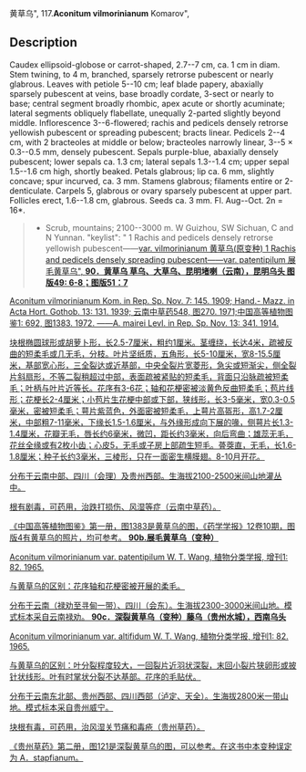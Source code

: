 黄草乌",
117.**Aconitum vilmorinianum** Komarov",

## Description
Caudex ellipsoid-globose or carrot-shaped, 2.7--7 cm, ca. 1 cm in diam. Stem twining, to 4 m, branched, sparsely retrorse pubescent or nearly glabrous. Leaves with petiole 5--10 cm; leaf blade papery, abaxially sparsely pubescent at veins, base broadly cordate, 3-sect or nearly to base; central segment broadly rhombic, apex acute or shortly acuminate; lateral segments obliquely flabellate, unequally 2-parted slightly beyond middle. Inflorescence 3--6-flowered; rachis and pedicels densely retrorse yellowish pubescent or spreading pubescent; bracts linear. Pedicels 2--4 cm, with 2 bracteoles at middle or below; bracteoles narrowly linear, 3--5 × 0.3--0.5 mm, densely pubescent. Sepals purple-blue, abaxially densely pubescent; lower sepals ca. 1.3 cm; lateral sepals 1.3--1.4 cm; upper sepal 1.5--1.6 cm high, shortly beaked. Petals glabrous; lip ca. 6 mm, slightly concave; spur incurved, ca. 3 mm. Stamens glabrous; filaments entire or 2-denticulate. Carpels 5, glabrous or ovary sparsely pubescent at upper part. Follicles erect, 1.6--1.8 cm, glabrous. Seeds ca. 3 mm. Fl. Aug--Oct. 2n = 16*.

> * Scrub, mountains; 2100--3000 m. W Guizhou, SW Sichuan, C and N Yunnan.
  "keylist": "
1 Rachis and pedicels densely retrorse yellowish pubescent——<a href='/info/Aconitum vilmorinianum var. vilmorinianum?t=foc'>var. vilmorinianum 黄草乌(原变种)
1 Rachis and pedicels densely spreading pubescent——<a href='/info/Aconitum vilmorinianum var. patentipilum?t=foc'>var. patentipilum 展毛黄草乌",
**90．黄草乌 草乌、大草乌、昆明堵喇（云南），昆明乌头 图版49: 6-8；图版51：7**

Aconitum vilmorinianum Kom. in Rep. Sp. Nov. 7: 145. 1909; Hand.- Mazz. in Acta Hort. Gothob. 13: 131. 1939; 云南中草药548, 图270. 1971;中国高等植物图鉴1: 692, 图1383. 1972. ——A. mairei Levl. in Rep. Sp. Nov. 13: 341. 1914.

块根椭圆球形或胡萝卜形，长2.5-7厘米，粗约1厘米。茎缠绕，长达4米，疏被反曲的短柔毛或几无毛，分枝。叶片坚纸质，五角形，长5-10厘米，宽8-15.5厘米，基部宽心形，三全裂达或近基部，中央全裂片宽菱形，急尖或短渐尖，侧全裂片斜扇形，不等二裂稍超过中部，表面疏被紧贴的短柔毛，背面只沿脉疏被短柔毛；叶柄与叶片近等长。花序有3-6花；轴和花梗密被淡黄色反曲短柔毛；苞片线形；花梗长2-4厘米；小苞片生花梗中部或下部，狭线形，长3-5毫米，宽0.3-0.5毫米，密被短柔毛；萼片紫蓝色，外面密被短柔毛，上萼片高盔形，高1.7-2厘米，中部粗7-11毫米，下缘长1.5-1.6厘米，与外缘形成向下展的喙，侧萼片长1.3-1.4厘米，花瓣无毛，唇长约6毫米，微凹，距长约3毫米，向后弯曲；雄蕊无毛，花丝全缘或有2枚小齿；心皮5，无毛或子房上部疏生短毛。蓇葖直，无毛，长1.6-1.8厘米；种子长约3毫米，三棱形，只在一面密生横膜翅。8-10月开花。

分布于云南中部、四川（会理）及贵州西部。生海拔2100-2500米间山地灌丛中。

根有剧毒，可药用，治跌打损伤、风湿等症（云南中草药）。

《中国高等植物图鉴》第一册，图1383是黄草乌的图，《药学学报》12卷10期，图版4有黄草乌的照片，均可参考。
**90b.展毛黄草乌（变种）**

Aconitum vilmorinianum var. patentipilum W. T. Wang, 植物分类学报, 增刊1: 82. 1965.

与黄草乌的区别：花序轴和花梗密被开展的柔毛。

分布于云南（禄劝至寻甸一带）、四川（会东）。生海拔2300-3000米间山地。模式标本采自云南禄劝。
**90c．深裂黄草乌（变种）藤乌（贵州水城），西南乌头**

Aconitum vilmorinianum var. altifidum W. T. Wang, 植物分类学报, 增刊1: 82. 1965.

与黄草乌的区别：叶分裂程度较大，一回裂片近羽状深裂，末回小裂片狭卵形或披针状线形。叶有时掌状分裂不达基部。花序的毛贴伏。

分布于云南东北部、贵州西部、四川西部（泸定、天全）。生海拔2800米一带山地。模式标本采自贵州威宁。

块根有毒，可药用，治风湿关节痛和毒疮（贵州草药）。

《贵州草药》第二册，图121是深裂黄草乌的图，可以参考。在这书中本变种误定为 A．stapfianum。
